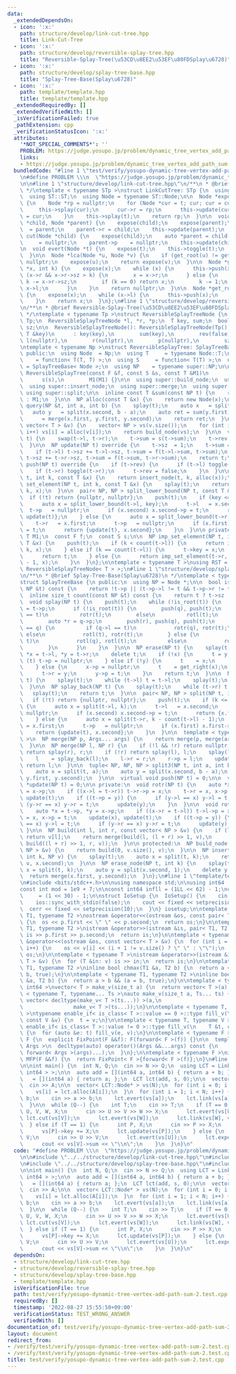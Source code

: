 ```yaml
---
data:
  _extendedDependsOn:
  - icon: ':x:'
    path: structure/develop/link-cut-tree.hpp
    title: Link-Cut-Tree
  - icon: ':x:'
    path: structure/develop/reversible-splay-tree.hpp
    title: "Reversible-Splay-Tree(\u53CD\u8EE2\u53EF\u80FDSplay\u6728)"
  - icon: ':x:'
    path: structure/develop/splay-tree-base.hpp
    title: "Splay-Tree-Base(Splay\u6728)"
  - icon: ':x:'
    path: template/template.hpp
    title: template/template.hpp
  _extendedRequiredBy: []
  _extendedVerifiedWith: []
  _isVerificationFailed: true
  _pathExtension: cpp
  _verificationStatusIcon: ':x:'
  attributes:
    '*NOT_SPECIAL_COMMENTS*': ''
    PROBLEM: https://judge.yosupo.jp/problem/dynamic_tree_vertex_add_path_sum
    links:
    - https://judge.yosupo.jp/problem/dynamic_tree_vertex_add_path_sum
  bundledCode: "#line 1 \"test/verify/yosupo-dynamic-tree-vertex-add-path-sum-2.test.cpp\"\
    \n#define PROBLEM \\\n  \"https://judge.yosupo.jp/problem/dynamic_tree_vertex_add_path_sum\"\
    \n\n#line 1 \"structure/develop/link-cut-tree.hpp\"\n/**\n * @brief Link-Cut-Tree\n\
    \ */\ntemplate < typename STp >\nstruct LinkCutTree: STp {\n  using ST = STp;\n\
    \  using ST::ST;\n  using Node = typename ST::Node;\n\n  Node *expose(Node *t)\
    \ {\n    Node *rp = nullptr;\n    for (Node *cur = t; cur; cur = cur->p) {\n \
    \     this->splay(cur);\n      cur->r = rp;\n      this->update(cur);\n      rp\
    \ = cur;\n    }\n    this->splay(t);\n    return rp;\n  }\n\n  void link(Node\
    \ *child, Node *parent) {\n    expose(child);\n    expose(parent);\n    child->p\
    \  = parent;\n    parent->r = child;\n    this->update(parent);\n  }\n\n  void\
    \ cut(Node *child) {\n    expose(child);\n    auto *parent = child->l;\n    child->l\
    \     = nullptr;\n    parent->p    = nullptr;\n    this->update(child);\n  }\n\
    \n  void evert(Node *t) {\n    expose(t);\n    this->toggle(t);\n    this->push(t);\n\
    \  }\n\n  Node *lca(Node *u, Node *v) {\n    if (get_root(u) != get_root(v)) return\
    \ nullptr;\n    expose(u);\n    return expose(v);\n  }\n\n  Node *get_kth(Node\
    \ *x, int k) {\n    expose(x);\n    while (x) {\n      this->push(x);\n      if\
    \ (x->r && x->r->sz > k) {\n        x = x->r;\n      } else {\n        if (x->r)\
    \ k -= x->r->sz;\n        if (k == 0) return x;\n        k -= 1;\n        x =\
    \ x->l;\n      }\n    }\n    return nullptr;\n  }\n\n  Node *get_root(Node *x)\
    \ {\n    expose(x);\n    while (x->l) {\n      this->push(x);\n      x = x->l;\n\
    \    }\n    return x;\n  }\n};\n#line 1 \"structure/develop/reversible-splay-tree.hpp\"\
    \n/**\n * @brief Reversible-Splay-Tree(\u53CD\u8EE2\u53EF\u80FDSplay\u6728)\n\
    \ */\ntemplate < typename Tp >\nstruct ReversibleSplayTreeNode {\n  using T =\
    \ Tp;\n  ReversibleSplayTreeNode *l, *r, *p;\n  T key, sum;\n  bool rev;\n  size_t\
    \ sz;\n\n  ReversibleSplayTreeNode(): ReversibleSplayTreeNode(Tp()) {}\n\n  ReversibleSplayTreeNode(const\
    \ T &key)\n      : key(key),\n        sum(key),\n        rev(false),\n       \
    \ l(nullptr),\n        r(nullptr),\n        p(nullptr),\n        sz(1) {}\n};\n\
    \ntemplate < typename Np >\nstruct ReversibleSplayTree: SplayTreeBase< Np > {\n\
    \ public:\n  using Node  = Np;\n  using T     = typename Node::T;\n  using F \
    \    = function< T(T, T) >;\n  using S     = function< T(T) >;\n  using super\
    \ = SplayTreeBase< Node >;\n  using NP    = typename super::NP;\n\n  explicit\
    \ ReversibleSplayTree(const F &f, const S &s, const T &M1)\n      : f(f),\n  \
    \      s(s),\n        M1(M1) {}\n\n  using super::build_node;\n  using super::count;\n\
    \  using super::insert_node;\n  using super::merge;\n  using super::splay;\n \
    \ using super::split;\n\n  inline const T &sum(const NP t) {\n    return t ? t->sum\
    \ : M1;\n  }\n\n  NP alloc(const T &x) {\n    return new Node(x);\n  }\n\n  T\
    \ query(NP &t, int a, int b) {\n    splay(t);\n    auto x   = split(t, a);\n \
    \   auto y   = split(x.second, b - a);\n    auto ret = sum(y.first);\n    t  \
    \      = merge(x.first, y.first, y.second);\n    return ret;\n  }\n\n  NP build(const\
    \ vector< T > &v) {\n    vector< NP > vs(v.size());\n    for (int i = 0; i < v.size();\
    \ i++) vs[i] = alloc(v[i]);\n    return build_node(vs);\n  }\n\n  void toggle(NP\
    \ t) {\n    swap(t->l, t->r);\n    t->sum = s(t->sum);\n    t->rev ^= true;\n\
    \  }\n\n  NP update(NP t) override {\n    t->sz  = 1;\n    t->sum = t->key;\n\
    \    if (t->l) t->sz += t->l->sz, t->sum = f(t->l->sum, t->sum);\n    if (t->r)\
    \ t->sz += t->r->sz, t->sum = f(t->sum, t->r->sum);\n    return t;\n  }\n\n  void\
    \ push(NP t) override {\n    if (t->rev) {\n      if (t->l) toggle(t->l);\n  \
    \    if (t->r) toggle(t->r);\n      t->rev = false;\n    }\n  }\n\n  NP insert(NP\
    \ t, int k, const T &x) {\n    return insert_node(t, k, alloc(x));\n  }\n\n  NP\
    \ set_element(NP t, int k, const T &x) {\n    splay(t);\n    return imp_set_element(t,\
    \ k, x);\n  }\n\n  pair< NP, NP > split_lower_bound(NP t, const T &key) {\n  \
    \  if (!t) return {nullptr, nullptr};\n    push(t);\n    if (key <= t->key) {\n\
    \      auto x = split_lower_bound(t->l, key);\n      t->l   = x.second;\n    \
    \  t->p   = nullptr;\n      if (x.second) x.second->p = t;\n      return {x.first,\
    \ update(t)};\n    } else {\n      auto x = split_lower_bound(t->r, key);\n  \
    \    t->r   = x.first;\n      t->p   = nullptr;\n      if (x.first) x.first->p\
    \ = t;\n      return {update(t), x.second};\n    }\n  }\n\n private:\n  const\
    \ T M1;\n  const F f;\n  const S s;\n\n  NP imp_set_element(NP t, int k, const\
    \ T &x) {\n    push(t);\n    if (k < count(t->l)) {\n      return imp_set_element(t->l,\
    \ k, x);\n    } else if (k == count(t->l)) {\n      t->key = x;\n      splay(t);\n\
    \      return t;\n    } else {\n      return imp_set_element(t->r, k - count(t->l)\
    \ - 1, x);\n    }\n  }\n};\n\ntemplate < typename T >\nusing RST = ReversibleSplayTree<\
    \ ReversibleSplayTreeNode< T > >;\n#line 1 \"structure/develop/splay-tree-base.hpp\"\
    \n/**\n * @brief Splay-Tree-Base(Splay\u6728)\n */\ntemplate < typename Node >\n\
    struct SplayTreeBase {\n public:\n  using NP = Node *;\n\n  bool is_root(const\
    \ NP &t) const {\n    return !t->p || (t->p->l != t && t->p->r != t);\n  }\n\n\
    \  inline size_t count(const NP &t) const {\n    return t ? t->sz : 0;\n  }\n\n\
    \  void splay(NP t) {\n    push(t);\n    while (!is_root(t)) {\n      auto *q\
    \ = t->p;\n      if (!is_root(t)) {\n        push(q), push(t);\n        if (q->l\
    \ == t)\n          rotr(t);\n        else\n          rotl(t);\n      } else {\n\
    \        auto *r = q->p;\n        push(r), push(q), push(t);\n        if (r->l\
    \ == q) {\n          if (q->l == t)\n            rotr(q), rotr(t);\n         \
    \ else\n            rotl(t), rotr(t);\n        } else {\n          if (q->r ==\
    \ t)\n            rotl(q), rotl(t);\n          else\n            rotr(t), rotl(t);\n\
    \        }\n      }\n    }\n  }\n\n  NP erase(NP t) {\n    splay(t);\n    Node\
    \ *x = t->l, *y = t->r;\n    delete t;\n    if (!x) {\n      t = y;\n      if\
    \ (t) t->p = nullptr;\n    } else if (!y) {\n      t    = x;\n      t->p = nullptr;\n\
    \    } else {\n      x->p = nullptr;\n      t    = get_right(x);\n      splay(t);\n\
    \      t->r = y;\n      y->p = t;\n    }\n    return t;\n  }\n\n  NP splay_front(NP\
    \ t) {\n    splay(t);\n    while (t->l) t = t->l;\n    splay(t);\n    return t;\n\
    \  }\n\n  NP splay_back(NP t) {\n    splay(t);\n    while (t->r) t = t->r;\n \
    \   splay(t);\n    return t;\n  }\n\n  pair< NP, NP > split(NP t, int k) {\n \
    \   if (!t) return {nullptr, nullptr};\n    push(t);\n    if (k <= count(t->l))\
    \ {\n      auto x = split(t->l, k);\n      t->l   = x.second;\n      t->p   =\
    \ nullptr;\n      if (x.second) x.second->p = t;\n      return {x.first, update(t)};\n\
    \    } else {\n      auto x = split(t->r, k - count(t->l) - 1);\n      t->r  \
    \ = x.first;\n      t->p   = nullptr;\n      if (x.first) x.first->p = t;\n  \
    \    return {update(t), x.second};\n    }\n  }\n\n  template < typename... Args\
    \ >\n  NP merge(NP p, Args... args) {\n    return merge(p, merge(args...));\n\
    \  }\n\n  NP merge(NP l, NP r) {\n    if (!l && !r) return nullptr;\n    if (!l)\
    \ return splay(r), r;\n    if (!r) return splay(l), l;\n    splay(l), splay(r);\n\
    \    l    = splay_back(l);\n    l->r = r;\n    r->p = l;\n    update(l);\n   \
    \ return l;\n  }\n\n  tuple< NP, NP, NP > split3(NP t, int a, int b) {\n    splay(t);\n\
    \    auto x = split(t, a);\n    auto y = split(x.second, b - a);\n    return make_tuple(x.first,\
    \ y.first, y.second);\n  }\n\n  virtual void push(NP t) = 0;\n\n  virtual Node\
    \ *update(NP t) = 0;\n\n private:\n  void rotr(NP t) {\n    auto *x = t->p, *y\
    \ = x->p;\n    if ((x->l = t->r)) t->r->p = x;\n    t->r = x, x->p = t;\n    update(x),\
    \ update(t);\n    if ((t->p = y)) {\n      if (y->l == x) y->l = t;\n      if\
    \ (y->r == x) y->r = t;\n      update(y);\n    }\n  }\n\n  void rotl(NP t) {\n\
    \    auto *x = t->p, *y = x->p;\n    if ((x->r = t->l)) t->l->p = x;\n    t->l\
    \ = x, x->p = t;\n    update(x), update(t);\n    if ((t->p = y)) {\n      if (y->l\
    \ == x) y->l = t;\n      if (y->r == x) y->r = t;\n      update(y);\n    }\n \
    \ }\n\n  NP build(int l, int r, const vector< NP > &v) {\n    if (l + 1 >= r)\
    \ return v[l];\n    return merge(build(l, (l + r) >> 1, v),\n                \
    \ build((l + r) >> 1, r, v));\n  }\n\n protected:\n  NP build_node(const vector<\
    \ NP > &v) {\n    return build(0, v.size(), v);\n  }\n\n  NP insert_node(NP t,\
    \ int k, NP v) {\n    splay(t);\n    auto x = split(t, k);\n    return merge(x.first,\
    \ v, x.second);\n  }\n\n  NP erase_node(NP t, int k) {\n    splay(t);\n    auto\
    \ x = split(t, k);\n    auto y = split(x.second, 1);\n    delete y.first;\n  \
    \  return merge(x.first, y.second);\n  }\n};\n#line 1 \"template/template.hpp\"\
    \n#include <bits/stdc++.h>\n\nusing namespace std;\n\nusing int64   = long long;\n\
    const int mod = 1e9 + 7;\n\nconst int64 infll = (1LL << 62) - 1;\nconst int inf\
    \     = (1 << 30) - 1;\n\nstruct IoSetup {\n  IoSetup() {\n    cin.tie(nullptr);\n\
    \    ios::sync_with_stdio(false);\n    cout << fixed << setprecision(10);\n  \
    \  cerr << fixed << setprecision(10);\n  }\n} iosetup;\n\ntemplate < typename\
    \ T1, typename T2 >\nostream &operator<<(ostream &os, const pair< T1, T2 > &p)\
    \ {\n  os << p.first << \" \" << p.second;\n  return os;\n}\n\ntemplate < typename\
    \ T1, typename T2 >\nistream &operator>>(istream &is, pair< T1, T2 > &p) {\n \
    \ is >> p.first >> p.second;\n  return is;\n}\n\ntemplate < typename T >\nostream\
    \ &operator<<(ostream &os, const vector< T > &v) {\n  for (int i = 0; i < (int)v.size();\
    \ i++) {\n    os << v[i] << (i + 1 != v.size() ? \" \" : \"\");\n  }\n  return\
    \ os;\n}\n\ntemplate < typename T >\nistream &operator>>(istream &is, vector<\
    \ T > &v) {\n  for (T &in: v) is >> in;\n  return is;\n}\n\ntemplate < typename\
    \ T1, typename T2 >\ninline bool chmax(T1 &a, T2 b) {\n  return a < b && (a =\
    \ b, true);\n}\n\ntemplate < typename T1, typename T2 >\ninline bool chmin(T1\
    \ &a, T2 b) {\n  return a > b && (a = b, true);\n}\n\ntemplate < typename T =\
    \ int64 >\nvector< T > make_v(size_t a) {\n  return vector< T >(a);\n}\n\ntemplate\
    \ < typename T, typename... Ts >\nauto make_v(size_t a, Ts... ts) {\n  return\
    \ vector< decltype(make_v< T >(ts...)) >(a,\n                                \
    \                make_v< T >(ts...));\n}\n\ntemplate < typename T, typename V\
    \ >\ntypename enable_if< is_class< T >::value == 0 >::type fill_v(\n    T &t,\
    \ const V &v) {\n  t = v;\n}\n\ntemplate < typename T, typename V >\ntypename\
    \ enable_if< is_class< T >::value != 0 >::type fill_v(\n    T &t, const V &v)\
    \ {\n  for (auto &e: t) fill_v(e, v);\n}\n\ntemplate < typename F >\nstruct FixPoint:\
    \ F {\n  explicit FixPoint(F &&f): F(forward< F >(f)) {}\n\n  template < typename...\
    \ Args >\n  decltype(auto) operator()(Args &&...args) const {\n    return F::operator()(*this,\
    \ forward< Args >(args)...);\n  }\n};\n\ntemplate < typename F >\ninline decltype(auto)\
    \ MFP(F &&f) {\n  return FixPoint< F >{forward< F >(f)};\n}\n#line 8 \"test/verify/yosupo-dynamic-tree-vertex-add-path-sum-2.test.cpp\"\
    \n\nint main() {\n  int N, Q;\n  cin >> N >> Q;\n  using LCT = LinkCutTree< RST<\
    \ int64 > >;\n\n  auto add = [](int64 a, int64 b) { return a + b; };\n  auto s\
    \   = [](int64 a) { return a; };\n  LCT lct(add, s, 0);\n\n  vector< int > A(N);\n\
    \  cin >> A;\n\n  vector< LCT::Node* > vs(N);\n  for (int i = 0; i < N; i++) {\n\
    \    vs[i] = lct.alloc(A[i]);\n  }\n  for (int i = 1; i < N; i++) {\n    int a,\
    \ b;\n    cin >> a >> b;\n    lct.evert(vs[a]);\n    lct.link(vs[a], vs[b]);\n\
    \  }\n\n  while (Q--) {\n    int T;\n    cin >> T;\n    if (T == 0) {\n      int\
    \ U, V, W, X;\n      cin >> U >> V >> W >> X;\n      lct.evert(vs[U]);\n     \
    \ lct.cut(vs[V]);\n      lct.evert(vs[W]);\n      lct.link(vs[W], vs[X]);\n  \
    \  } else if (T == 1) {\n      int P, X;\n      cin >> P >> X;\n      lct.expose(vs[P]);\n\
    \      vs[P]->key += X;\n      lct.update(vs[P]);\n    } else {\n      int U,\
    \ V;\n      cin >> U >> V;\n      lct.evert(vs[U]);\n      lct.expose(vs[V]);\n\
    \      cout << vs[V]->sum << \"\\n\";\n    }\n  }\n}\n"
  code: "#define PROBLEM \\\n  \"https://judge.yosupo.jp/problem/dynamic_tree_vertex_add_path_sum\"\
    \n\n#include \"../../structure/develop/link-cut-tree.hpp\"\n#include \"../../structure/develop/reversible-splay-tree.hpp\"\
    \n#include \"../../structure/develop/splay-tree-base.hpp\"\n#include \"../../template/template.hpp\"\
    \n\nint main() {\n  int N, Q;\n  cin >> N >> Q;\n  using LCT = LinkCutTree< RST<\
    \ int64 > >;\n\n  auto add = [](int64 a, int64 b) { return a + b; };\n  auto s\
    \   = [](int64 a) { return a; };\n  LCT lct(add, s, 0);\n\n  vector< int > A(N);\n\
    \  cin >> A;\n\n  vector< LCT::Node* > vs(N);\n  for (int i = 0; i < N; i++) {\n\
    \    vs[i] = lct.alloc(A[i]);\n  }\n  for (int i = 1; i < N; i++) {\n    int a,\
    \ b;\n    cin >> a >> b;\n    lct.evert(vs[a]);\n    lct.link(vs[a], vs[b]);\n\
    \  }\n\n  while (Q--) {\n    int T;\n    cin >> T;\n    if (T == 0) {\n      int\
    \ U, V, W, X;\n      cin >> U >> V >> W >> X;\n      lct.evert(vs[U]);\n     \
    \ lct.cut(vs[V]);\n      lct.evert(vs[W]);\n      lct.link(vs[W], vs[X]);\n  \
    \  } else if (T == 1) {\n      int P, X;\n      cin >> P >> X;\n      lct.expose(vs[P]);\n\
    \      vs[P]->key += X;\n      lct.update(vs[P]);\n    } else {\n      int U,\
    \ V;\n      cin >> U >> V;\n      lct.evert(vs[U]);\n      lct.expose(vs[V]);\n\
    \      cout << vs[V]->sum << \"\\n\";\n    }\n  }\n}\n"
  dependsOn:
  - structure/develop/link-cut-tree.hpp
  - structure/develop/reversible-splay-tree.hpp
  - structure/develop/splay-tree-base.hpp
  - template/template.hpp
  isVerificationFile: true
  path: test/verify/yosupo-dynamic-tree-vertex-add-path-sum-2.test.cpp
  requiredBy: []
  timestamp: '2022-08-27 15:55:50+09:00'
  verificationStatus: TEST_WRONG_ANSWER
  verifiedWith: []
documentation_of: test/verify/yosupo-dynamic-tree-vertex-add-path-sum-2.test.cpp
layout: document
redirect_from:
- /verify/test/verify/yosupo-dynamic-tree-vertex-add-path-sum-2.test.cpp
- /verify/test/verify/yosupo-dynamic-tree-vertex-add-path-sum-2.test.cpp.html
title: test/verify/yosupo-dynamic-tree-vertex-add-path-sum-2.test.cpp
---
```

